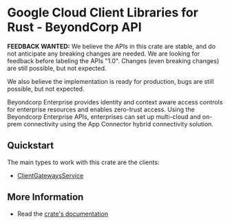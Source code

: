 # Google Cloud Client Libraries for Rust - BeyondCorp API

<!-- Code generated by sidekick. DO NOT EDIT. -->

**FEEDBACK WANTED:** We believe the APIs in this crate are stable, and
do not anticipate any breaking changes are needed. We are looking for
feedback before labeling the APIs "1.0". Changes (even breaking changes)
are still possible, but not expected.

We also believe the implementation is ready for production, bugs are
still possible, but not expected.

Beyondcorp Enterprise provides identity and context aware access controls
for enterprise resources and enables zero-trust access. Using the
Beyondcorp Enterprise APIs, enterprises can set up multi-cloud and on-prem
connectivity using the App Connector hybrid connectivity solution.

## Quickstart

The main types to work with this crate are the clients:

- [ClientGatewaysService]

## More Information

- Read the [crate's documentation](https://docs.rs/google-cloud-beyondcorp-clientgateways-v1/latest/google-cloud-beyondcorp-clientgateways-v1)

[ClientGatewaysService]: https://docs.rs/google-cloud-beyondcorp-clientgateways-v1/latest/google_cloud_beyondcorp_clientgateways_v1/client/struct.ClientGatewaysService.html
